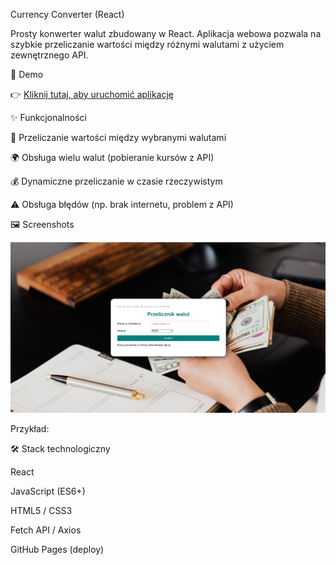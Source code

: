Currency Converter (React)








Prosty konwerter walut zbudowany w React. Aplikacja webowa pozwala na szybkie przeliczanie wartości między różnymi walutami z użyciem zewnętrznego API.

📌 Demo

👉 [Kliknij tutaj, aby uruchomić aplikację](https://arturwieczfninski.github.io/currencyconverterreact/?utm_source=chatgpt.com)

✨ Funkcjonalności

🔄 Przeliczanie wartości między wybranymi walutami

🌍 Obsługa wielu walut (pobieranie kursów z API)

💰 Dynamiczne przeliczanie w czasie rzeczywistym

⚠️ Obsługa błędów (np. brak internetu, problem z API)

🖼️ Screenshots

![Pictures My App](public/MyApp.png)

Przykład:

🛠️ Stack technologiczny

React

JavaScript (ES6+)

HTML5 / CSS3

Fetch API / Axios

GitHub Pages (deploy)